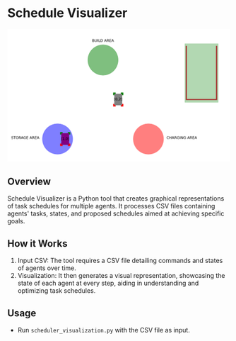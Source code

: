 # Schedule Visualizer

![Schedule Visualization](/resources/sample_image.png)

## Overview
Schedule Visualizer is a Python tool that creates graphical representations of task schedules for multiple agents. It processes CSV files containing agents' tasks, states, and proposed schedules aimed at achieving specific goals.

## How it Works
1. Input CSV: The tool requires a CSV file detailing commands and states of agents over time.
2. Visualization: It then generates a visual representation, showcasing the state of each agent at every step, aiding in understanding and optimizing task schedules.

## Usage
- Run `scheduler_visualization.py` with the CSV file as input.

